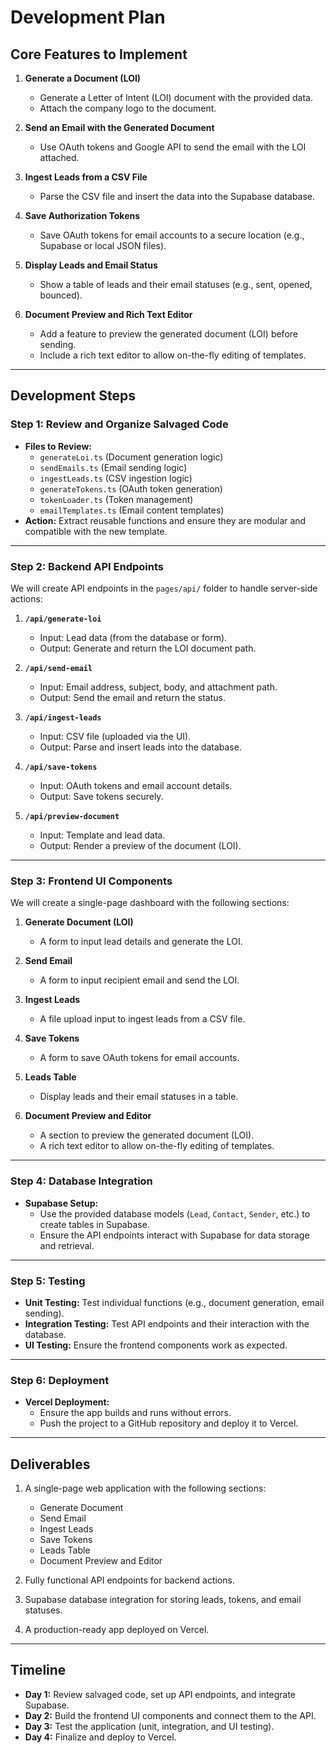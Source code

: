 # Development Plan

## Core Features to Implement

1. **Generate a Document (LOI)**
   - Generate a Letter of Intent (LOI) document with the provided data.
   - Attach the company logo to the document.

2. **Send an Email with the Generated Document**
   - Use OAuth tokens and Google API to send the email with the LOI attached.

3. **Ingest Leads from a CSV File**
   - Parse the CSV file and insert the data into the Supabase database.

4. **Save Authorization Tokens**
   - Save OAuth tokens for email accounts to a secure location (e.g., Supabase or local JSON files).

5. **Display Leads and Email Status**
   - Show a table of leads and their email statuses (e.g., sent, opened, bounced).

6. **Document Preview and Rich Text Editor**
   - Add a feature to preview the generated document (LOI) before sending.
   - Include a rich text editor to allow on-the-fly editing of templates.

---

## Development Steps

### Step 1: Review and Organize Salvaged Code
- **Files to Review:**
  - `generateLoi.ts` (Document generation logic)
  - `sendEmails.ts` (Email sending logic)
  - `ingestLeads.ts` (CSV ingestion logic)
  - `generateTokens.ts` (OAuth token generation)
  - `tokenLoader.ts` (Token management)
  - `emailTemplates.ts` (Email content templates)
- **Action:** Extract reusable functions and ensure they are modular and compatible with the new template.

---

### Step 2: Backend API Endpoints
We will create API endpoints in the `pages/api/` folder to handle server-side actions:
1. **`/api/generate-loi`**  
   - Input: Lead data (from the database or form).
   - Output: Generate and return the LOI document path.

2. **`/api/send-email`**  
   - Input: Email address, subject, body, and attachment path.
   - Output: Send the email and return the status.

3. **`/api/ingest-leads`**  
   - Input: CSV file (uploaded via the UI).
   - Output: Parse and insert leads into the database.

4. **`/api/save-tokens`**  
   - Input: OAuth tokens and email account details.
   - Output: Save tokens securely.

5. **`/api/preview-document`**
   - Input: Template and lead data.
   - Output: Render a preview of the document (LOI).

---

### Step 3: Frontend UI Components
We will create a single-page dashboard with the following sections:
1. **Generate Document (LOI)**  
   - A form to input lead details and generate the LOI.

2. **Send Email**  
   - A form to input recipient email and send the LOI.

3. **Ingest Leads**  
   - A file upload input to ingest leads from a CSV file.

4. **Save Tokens**  
   - A form to save OAuth tokens for email accounts.

5. **Leads Table**  
   - Display leads and their email statuses in a table.

6. **Document Preview and Editor**
   - A section to preview the generated document (LOI).
   - A rich text editor to allow on-the-fly editing of templates.

---

### Step 4: Database Integration
- **Supabase Setup:**
  - Use the provided database models (`Lead`, `Contact`, `Sender`, etc.) to create tables in Supabase.
  - Ensure the API endpoints interact with Supabase for data storage and retrieval.

---

### Step 5: Testing
- **Unit Testing:** Test individual functions (e.g., document generation, email sending).
- **Integration Testing:** Test API endpoints and their interaction with the database.
- **UI Testing:** Ensure the frontend components work as expected.

---

### Step 6: Deployment
- **Vercel Deployment:**
  - Ensure the app builds and runs without errors.
  - Push the project to a GitHub repository and deploy it to Vercel.

---

## Deliverables
1. A single-page web application with the following sections:
   - Generate Document
   - Send Email
   - Ingest Leads
   - Save Tokens
   - Leads Table
   - Document Preview and Editor

2. Fully functional API endpoints for backend actions.

3. Supabase database integration for storing leads, tokens, and email statuses.

4. A production-ready app deployed on Vercel.

---

## Timeline
- **Day 1:** Review salvaged code, set up API endpoints, and integrate Supabase.
- **Day 2:** Build the frontend UI components and connect them to the API.
- **Day 3:** Test the application (unit, integration, and UI testing).
- **Day 4:** Finalize and deploy to Vercel.